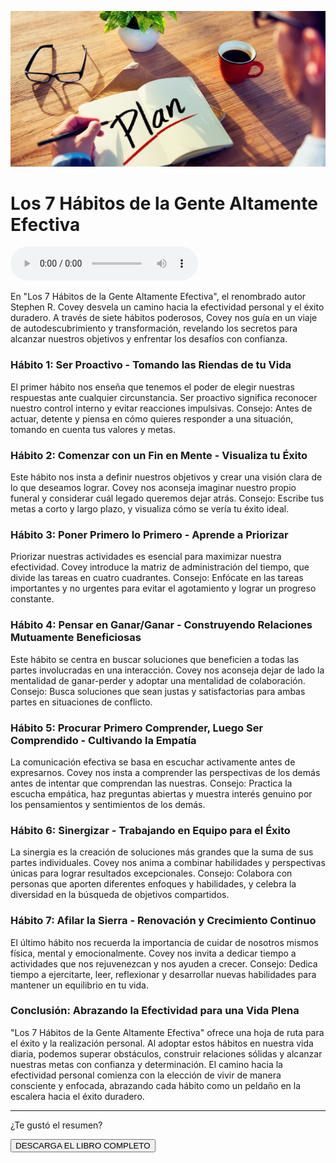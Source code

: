 ![](https://raw.githubusercontent.com/LARG-APPS/Summary-Books/main/l7hdlgae/imgs/Sk_QmW94l_1256x620.webp)

# Los 7 Hábitos de la Gente Altamente Efectiva

<audio src="../content/l7hdlgae/l7hdlgae.mp3" controls></audio>


En "Los 7 Hábitos de la Gente Altamente Efectiva", el renombrado autor Stephen R. Covey desvela un camino hacia la efectividad personal y el éxito duradero. A través de siete hábitos poderosos, Covey nos guía en un viaje de autodescubrimiento y transformación, revelando los secretos para alcanzar nuestros objetivos y enfrentar los desafíos con confianza.

### Hábito 1: Ser Proactivo - Tomando las Riendas de tu Vida

El primer hábito nos enseña que tenemos el poder de elegir nuestras respuestas ante cualquier circunstancia. Ser proactivo significa reconocer nuestro control interno y evitar reacciones impulsivas. Consejo: Antes de actuar, detente y piensa en cómo quieres responder a una situación, tomando en cuenta tus valores y metas.

### Hábito 2: Comenzar con un Fin en Mente - Visualiza tu Éxito

Este hábito nos insta a definir nuestros objetivos y crear una visión clara de lo que deseamos lograr. Covey nos aconseja imaginar nuestro propio funeral y considerar cuál legado queremos dejar atrás. Consejo: Escribe tus metas a corto y largo plazo, y visualiza cómo se vería tu éxito ideal.

### Hábito 3: Poner Primero lo Primero - Aprende a Priorizar

Priorizar nuestras actividades es esencial para maximizar nuestra efectividad. Covey introduce la matriz de administración del tiempo, que divide las tareas en cuatro cuadrantes. Consejo: Enfócate en las tareas importantes y no urgentes para evitar el agotamiento y lograr un progreso constante.

### Hábito 4: Pensar en Ganar/Ganar - Construyendo Relaciones Mutuamente Beneficiosas

Este hábito se centra en buscar soluciones que beneficien a todas las partes involucradas en una interacción. Covey nos aconseja dejar de lado la mentalidad de ganar-perder y adoptar una mentalidad de colaboración. Consejo: Busca soluciones que sean justas y satisfactorias para ambas partes en situaciones de conflicto.

### Hábito 5: Procurar Primero Comprender, Luego Ser Comprendido - Cultivando la Empatía

La comunicación efectiva se basa en escuchar activamente antes de expresarnos. Covey nos insta a comprender las perspectivas de los demás antes de intentar que comprendan las nuestras. Consejo: Practica la escucha empática, haz preguntas abiertas y muestra interés genuino por los pensamientos y sentimientos de los demás.

### Hábito 6: Sinergizar - Trabajando en Equipo para el Éxito

La sinergia es la creación de soluciones más grandes que la suma de sus partes individuales. Covey nos anima a combinar habilidades y perspectivas únicas para lograr resultados excepcionales. Consejo: Colabora con personas que aporten diferentes enfoques y habilidades, y celebra la diversidad en la búsqueda de objetivos compartidos.

### Hábito 7: Afilar la Sierra - Renovación y Crecimiento Continuo

El último hábito nos recuerda la importancia de cuidar de nosotros mismos física, mental y emocionalmente. Covey nos invita a dedicar tiempo a actividades que nos rejuvenezcan y nos ayuden a crecer. Consejo: Dedica tiempo a ejercitarte, leer, reflexionar y desarrollar nuevas habilidades para mantener un equilibrio en tu vida.

### Conclusión: Abrazando la Efectividad para una Vida Plena

"Los 7 Hábitos de la Gente Altamente Efectiva" ofrece una hoja de ruta para el éxito y la realización personal. Al adoptar estos hábitos en nuestra vida diaria, podemos superar obstáculos, construir relaciones sólidas y alcanzar nuestras metas con confianza y determinación. El camino hacia la efectividad personal comienza con la elección de vivir de manera consciente y enfocada, abrazando cada hábito como un peldaño en la escalera hacia el éxito duradero.

<hr>
<div class="center">
	<p>¿Te gustó el resumen?</p>
	<button onclick="downloadBook()">DESCARGA EL LIBRO COMPLETO</button>
<div>
